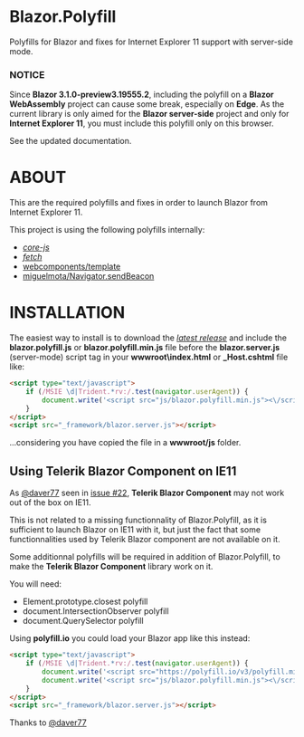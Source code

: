 # Blazor.Polyfill

Polyfills for Blazor and fixes for Internet Explorer 11 support with server-side mode.

### NOTICE

Since **Blazor 3.1.0-preview3.19555.2**, including the polyfill on a **Blazor WebAssembly** project can cause some break, especially on **Edge**.
As the current library is only aimed for the **Blazor server-side** project and only for **Internet Explorer 11**, you must include this polyfill only on this browser.

See the updated documentation.

# ABOUT

This are the required polyfills and fixes in order to launch Blazor from Internet Explorer 11.

This project is using the following polyfills internally:

- [*core-js*](https://github.com/zloirock/core-js)
- [*fetch*](https://github.com/github/fetch)
- [webcomponents/template](https://github.com/webcomponents/template)
- [miguelmota/Navigator.sendBeacon](https://github.com/miguelmota/Navigator.sendBeacon)

# INSTALLATION

The easiest way to install is to download the [*latest release*](https://github.com/Daddoon/Blazor.Polyfill/releases) and include the **blazor.polyfill.js** or **blazor.polyfill.min.js** file before the **blazor.server.js** (server-mode) script tag in your **wwwroot\index.html** or **_Host.cshtml** file like:

```html
<script type="text/javascript">
    if (/MSIE \d|Trident.*rv:/.test(navigator.userAgent)) {
        document.write('<script src="js/blazor.polyfill.min.js"><\/script>');
    }
</script>
<script src="_framework/blazor.server.js"></script>
```

...considering you have copied the file in a **wwwroot/js** folder.

## Using Telerik Blazor Component on IE11

As [@daver77](https://github.com/daver77) seen in [issue #22](https://github.com/Daddoon/Blazor.Polyfill/issues/22), **Telerik Blazor Component** may not work out of the box on IE11.

This is not related to a missing functionnality of Blazor.Polyfill, as it is sufficient to launch Blazor on IE11 with it, but just the fact that some functionnalities used by Telerik Blazor component are not available on it.

Some additionnal polyfills will be required in addition of Blazor.Polyfill, to make the **Telerik Blazor Component** library work on it.

You will need:

- Element.prototype.closest polyfill
- document.IntersectionObserver polyfill
- document.QuerySelector polyfill

Using **polyfill.io** you could load your Blazor app like this instead:


```html
<script type="text/javascript">
    if (/MSIE \d|Trident.*rv:/.test(navigator.userAgent)) {
        document.write('<script src="https://polyfill.io/v3/polyfill.min.js?features=Element.prototype.closest%2CIntersectionObserver%2Cdocument.querySelector"><\/script>');
        document.write('<script src="js/blazor.polyfill.min.js"><\/script>');
    }
</script>
<script src="_framework/blazor.server.js"></script>
```

Thanks to [@daver77](https://github.com/daver77)
